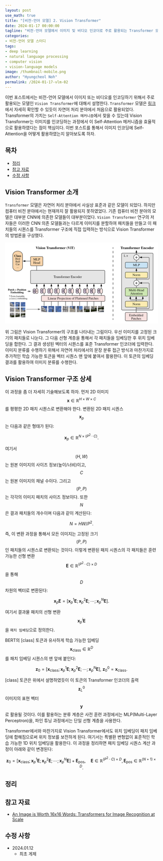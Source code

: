 ```yaml
---
layout: post
use_math: true
title: "[비전-언어 모델] 2. Vision Transformer"
date: 2024-01-17 00:00:00
tagline: "비전-언어 모델에서 이미지 및 비디오 인코더로 주로 활용되는 Transformer 모델인 Vision Transformer에 대한 소개"
categories:
- 비전-언어 모델 스터디
tags:
- deep learning
- natural language processing
- computer vision
- vision-language models
image: /thumbnail-mobile.png
author: "Hyungcheol Noh"
permalink: /2024-01-17-vlm-02
---
```


이번 포스트에서는 비전-언어 모델에서 이미지 또는 비디오를 인코딩하기 위해서 주로 활용되는 모델인 `Vision Transformer`에 대해서 설명한다. `Transformer` 모델은 [링크](https://hcnoh.github.io/2023-02-25-nlp-03)에서 자세히 확인할 수 있듯이 자연어 처리 분야에서 처음으로 활용되었다. Transformer의 가치는 `Self-Attention 메커니즘`에서 찾을 수 있는데 Vision Transformer는 이미지를 인코딩하는 과정에서 이 Self-Attention 메커니즘을 효율적으로 활용하였다는 점이 핵심이다. 이번 포스트를 통해서 이미지 인코딩에 Self-Attention을 어떻게 활용하였는지 알아보도록 하자.

## 목차
- [정리](#정리)
- [참고 자료](#참고-자료)
- [수정 사항](#수정-사항)

## Vision Transformer 소개
`Transformer` 모델은 자연어 처리 분야에서 사실상 표준과 같은 모델이 되었다. 하지만 컴퓨터 비전 분야에서는 현재까지 잘 활용되지 못하였었다. 기존 컴퓨터 비전 분야의 모델은 대부분 CNN에 의존한 모델들이 대부분이었다. `Vision Transformer` 연구의 저자들은 이러한 CNN 의존 모델들과는 다르게 이미지를 분할하여 패치들을 만들고 이 패치들의 시퀀스를 Transformer 구조에 직접 입력하는 방식으로 Vision Transformer의 방법론을 구상했다.

![](assets/img/2024-01-17-vlm-02/vit-arch.png)

위 그림은 Vision Transformer의 구조를 나타내는 그림이다. 우선 이미지를 고정된 크기의 패치들로 나눈다. 그 다음 선형 계층을 통해서 각 패치들을 임베딩한 후 위치 임베딩을 합한다. 그 결과 생성된 벡터의 시퀀스를 표준 Transformer 인코더에 입력한다. 이미지 분류를 수행하기 위해서 자연어 처리에서의 문장 분류 접근 방식과 마찬가지로 추가적인 학습 가능한 토큰을 벡터 시퀀스 맨 앞에 붙여서 활용한다. 이 토큰의 임베딩 결과를 활용하여 이미지 분류를 수행한다.

## Vision Transformer 구조 상세
이 과정을 좀 더 자세히 기술해보도록 하자. 먼저 2D 이미지 $$\mathbf{x} \in \mathbb{R}^{H \times W \times C}$$를 평평한 2D 패치 시퀀스로 변환해야 한다. 변환된 2D 패치 시퀀스 $$\mathbf{x}_p$$는 다음과 같은 형태가 된다:

$$
\mathbf{x}_p \in \mathbb{R}^{N \times (P^2 \cdot C)}.
$$

여기서 $$(H, W)$$는 원본 이미지의 사이즈 정보(높이/너비)이고, $$C$$는 원본 이미지의 채널 수이다. 그리고 $$(P, P)$$는 각각의 이미지 패치의 사이즈 정보이다. 또한 $$N$$은 결과 패치들의 개수이며 다음과 같이 계산된다:

$$
N = HW / P^2.
$$

즉, 이 변환 과정을 통해서 모든 이미지는 고정된 크기 $$(P, P)$$인 패치들의 시퀀스로 변환되는 것이다. 이렇게 변환된 패치 시퀀스의 각 패치들은 훈련 가능한 선형 변환 $$\mathbf{E} \in \mathbb{R}^{(P^2 \cdot C) \times D}$$을 통해 $$D$$차원의 벡터로 변환된다:

$$
\mathbf{x}_p \mathbf{E} = \left[ \mathbf{x}_p^1 \mathbf{E} ; \mathbf{x}_p^2 \mathbf{E} ; \cdots ; \mathbf{x}_p^N \mathbf{E} \right].
$$

여기서 결과물 패치의 선형 변환 $$\mathbf{x}_p^i \mathbf{E}$$을 `패치 임베딩`으로 정의한다. 

BERT의 [class] 토큰과 유사하게 학습 가능한 임베딩 $$\mathbf{x}_\text{class} \in \mathbb{R}^D$$를 패치 임베딩 시퀀스의 맨 앞에 붙인다:

$$
\mathbf{z}_0 = \left[ \mathbf{x}_\text{class} ; \mathbf{x}_p^1 \mathbf{E} ; \mathbf{x}_p^2 \mathbf{E} ; \cdots ; \mathbf{x}_p^N \mathbf{E} \right], \ \mathbf{z}_0^0 = \mathbf{x}_\text{class}.
$$

[class] 토큰은 위에서 설명하였듯이 이 토큰의 Transformer 인코더의 출력 $$\mathbf{z}_L^0$$ 이미지의 표현 벡터 $$\mathbf{y}$$로 활용될 것이다. 이를 활용하는 분류 계층은 사전 훈련 과정에서는 MLP(Multi-Layer Perceptron)을, 파인 튜닝 과정에서는 단일 선형 계층을 사용한다.

Transformer에서와 마찬가지로 Vision Transformer에서도 위치 임베딩이 패치 임베딩에 합해짐으로써 위치 정보를 보전하게 된다. 여기서는 특별환 변형없이 표준적인 학습 가능한 1D 위치 임베딩을 활용한다. 이 과정을 정리하면 패치 임베딩 시퀀스 계산 과정이 아래와 같이 변경된다:

$$
\mathbf{z}_0 = \left[ \mathbf{x}_\text{class} ; \mathbf{x}_p^1 \mathbf{E} ; \mathbf{x}_p^2 \mathbf{E} ; \cdots ; \mathbf{x}_p^N \mathbf{E} \right] + \mathbf{E}_\text{pos}, \quad \mathbf{E} \in \mathbb{R}^{(P^2 \cdot C) \times D}, \mathbf{E}_\text{pos} \in \mathbb{R}^{(N+1) \times D}.
$$

## 정리

## 참고 자료
- [An Image is Worth 16x16 Words: Transformers for Image Recognition at Scale](https://arxiv.org/abs/2010.11929)

## 수정 사항
- 2024.01.12
    - 최초 게제